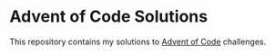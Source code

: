 # Advent of Code Solutions

This repository contains my solutions to [Advent of Code](https://adventofcode.com/) challenges.
